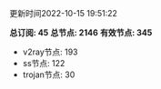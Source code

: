 更新时间2022-10-15 19:51:22

**总订阅: 45**
**总节点: 2146**
**有效节点: 345**
- v2ray节点: 193
- ss节点: 122
- trojan节点: 30
